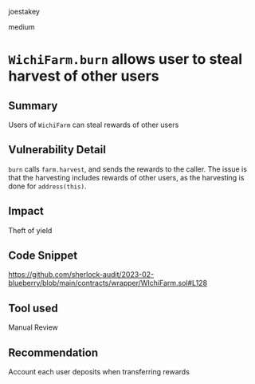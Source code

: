 joestakey

medium

# `WichiFarm.burn` allows user to steal harvest of other users

## Summary
Users of `WichiFarm` can steal rewards of other users

## Vulnerability Detail
`burn` calls `farm.harvest`, and sends the rewards to the caller. The issue is that the harvesting includes rewards of other users, as the harvesting is done for `address(this)`.

## Impact
Theft of yield

## Code Snippet
https://github.com/sherlock-audit/2023-02-blueberry/blob/main/contracts/wrapper/WIchiFarm.sol#L128

## Tool used
Manual Review

## Recommendation
Account each user deposits when transferring rewards